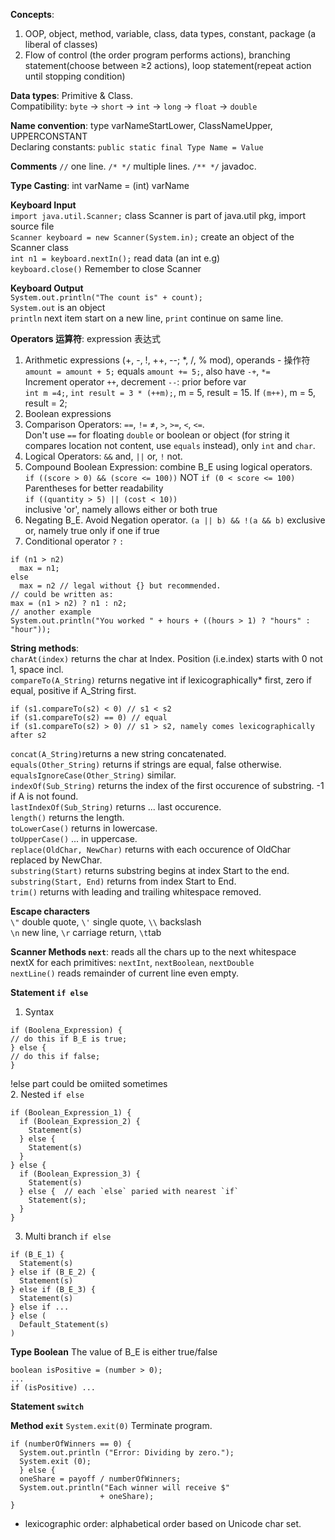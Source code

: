 **Concepts**: 
1. OOP, object, method, variable, class, data types, constant, package (a liberal of classes) <br>
2. Flow of control (the order program performs actions), branching statement(choose between ≥2 actions), loop statement(repeat action until stopping condition) <br>

**Data types**: Primitive & Class. <br>
Compatibility: `byte` -> `short` -> `int` -> `long` -> `float` -> `double` <br>

**Name convention**: type varNameStartLower, ClassNameUpper, UPPERCONSTANT <br>
Declaring constants: `public static final Type Name = Value` <br>

**Comments** `//` one line. `/* */` multiple lines. `/** */` javadoc. <br>

**Type Casting**: int varName = (int) varName <br>

**Keyboard Input** <br>
`import java.util.Scanner;` class Scanner is part of java.util pkg, import source file <br> 
`Scanner keyboard = new Scanner(System.in);` create an object of the Scanner class <br>
`int n1 = keyboard.nextIn();` read data (an int e.g) <br>
`keyboard.close()` Remember to close Scanner <br>

**Keyboard Output** <br>
`System.out.println("The count is" + count);` <br>
`System.out` is an object <br>
`println` next item start on a new line, `print` continue on same line. <br>

**Operators 运算符**: expression 表达式 <br>
1. Arithmetic expressions (+, -, !, ++, --; *, /, % mod), operands - 操作符 <br>
`amount = amount + 5;` equals `amount += 5;`, also have `-+`, `*=` <br>
Increment operator `++`, decrement `--`: prior before var <br>
`int m =4;`, `int result = 3 * (++m);`, m = 5, result = 15. If `(m++)`, m = 5, result = 2; <br>
2. Boolean expressions
3. Comparison Operators: `==`, `!=` ≠, `>`, `>=`, `<`, `<=`. <br>
Don't use `==` for floating `double` or boolean or object (for string it compares location not content, use `equals` instead), only `int` and `char`. <br>
4. Logical Operators: `&&` and, `||` or, `!` not.
5. Compound Boolean Expression: combine B_E using logical operators. <br>
`if ((score > 0) && (score <= 100))` NOT `if (0 < score <= 100)` Parentheses for better readability <br>
`if ((quantity > 5) || (cost < 10))` <br> inclusive 'or', namely allows either or both true <br>
6. Negating B_E. Avoid Negation operator.
`(a || b) && !(a && b)` exclusive or, namely true only if one if true <br>
7. Conditional operator `?` `:`
```
if (n1 > n2)
  max = n1;
else
  max = n2 // legal without {} but recommended.
// could be written as:
max = (n1 > n2) ? n1 : n2;
// another example
System.out.println("You worked " + hours + ((hours > 1) ? "hours" : "hour"));
```


**String methods**: <br>
`charAt(index)` returns the char at Index. Position (i.e.index) starts with 0 not 1, space incl. <br>
`compareTo(A_String)` returns negative int if lexicographically* first, zero if equal, positive if A_String first. <br>
```
if (s1.compareTo(s2) < 0) // s1 < s2
if (s1.compareTo(s2) == 0) // equal
if (s1.compareTo(s2) > 0) // s1 > s2, namely comes lexicographically after s2
```
`concat(A_String)`returns a new string concatenated. <br>
`equals(Other_String)` returns if strings are equal, false otherwise. <br>
`equalsIgnoreCase(Other_String)` similar. <br>
`indexOf(Sub_String)` returns the index of the first occurence of substring. -1 if A is not found. <br>
`lastIndexOf(Sub_String)` returns ... last occurence. <br>
`length()` returns the length. <br>
`toLowerCase()` returns in lowercase. <br>
`toUpperCase()` ... in uppercase. <br>
`replace(OldChar, NewChar)` returns with each occurence of OldChar replaced by NewChar. <br>
`substring(Start)` returns substring begins at index Start to the end. <br>
`substring(Start, End)` returns from index Start to End. <br>
`trim()` returns with leading and trailing whitespace removed. <br>

**Escape characters** <br>
`\"` double quote, `\'` single quote, `\\` backslash <br>
`\n` new line, `\r` carriage return, `\t`tab <br>

**Scanner Methods `next`**: reads all the chars up to the next whitespace <br>
nextX for each primitives: `nextInt`, `nextBoolean`, `nextDouble` <br>
`nextLine()` reads remainder of current line even empty. <br>

**Statement `if else`**
1. Syntax
```
if (Boolena_Expression) {
// do this if B_E is true;
} else {
// do this if false;
}
```
!else part could be omiited sometimes <br>
2. Nested `if else`
```
if (Boolean_Expression_1) {
  if (Boolean_Expression_2) {
    Statement(s)
  } else {
    Statement(s)
  }
} else {
  if (Boolean_Expression_3) {
    Statement(s)
  } else {  // each `else` paried with nearest `if`
    Statement(s);
  }
}
```
3. Multi branch `if else`
```
if (B_E_1) {
  Statement(s)
} else if (B_E_2) {
  Statement(s)
} else if (B_E_3) {
  Statement(s)
} else if ...
} else (
  Default_Statement(s)
)
```
**Type Boolean**
The value of B_E is either true/false <br>
```
boolean isPositive = (number > 0);
...
if (isPositive) ...
```

**Statement `switch`**


**Method `exit`**
`System.exit(0)` Terminate program.
```
if (numberOfWinners == 0) {
  System.out.println ("Error: Dividing by zero.");
  System.exit (0);
  } else {
  oneShare = payoff / numberOfWinners;
  System.out.println("Each winner will receive $"
                    + oneShare);
}
```


* lexicographic order: alphabetical order based on Unicode char set.
